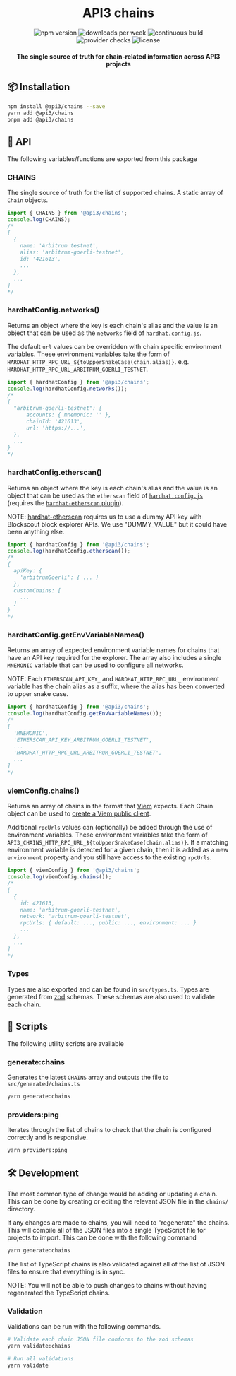 <h1 align="center">
API3 chains
</h1>

<div align="center">

![npm version](https://img.shields.io/npm/v/%40api3%2Fchains?link=https%3A%2F%2Fwww.npmjs.com%2Fpackage%2F%40api3%2Fchains)
![downloads per week](https://img.shields.io/npm/dw/%40api3%2Fchains?link=https%3A%2F%2Fnpm-stat.com%2Fcharts.html%3Fpackage%3D%2540api3%252Fchains)
![continuous build](https://img.shields.io/github/actions/workflow/status/api3dao/chains/continuous-build.yml?label=build&link=https%3A%2F%2Fgithub.com%2Fapi3dao%2Fchains%2Factions%2Fworkflows%2Fcontinuous-build.yml)
![provider checks](https://img.shields.io/github/actions/workflow/status/api3dao/chains/check-providers.yml?label=provider%20checks&link=https%3A%2F%2Fgithub.com%2Fapi3dao%2Fchains%2Factions%2Fworkflows%2Fcheck-providers.yml)
![license](https://img.shields.io/npm/l/%40api3%2Fchains?link=https%3A%2F%2Fwww.npmjs.com%2Fpackage%2F%40api3%2Fchains)

</div>

<h4 align="center">
The single source of truth for chain-related information across API3 projects
</h4>

## 📦 Installation

```sh
npm install @api3/chains --save
yarn add @api3/chains
pnpm add @api3/chains
```

## 📖 API

The following variables/functions are exported from this package

### CHAINS

The single source of truth for the list of supported chains.
A static array of `Chain` objects.

```ts
import { CHAINS } from '@api3/chains';
console.log(CHAINS);
/*
[
  {
    name: 'Arbitrum testnet',
    alias: 'arbitrum-goerli-testnet',
    id: '421613',
    ...
  },
  ...
]
*/
```

### hardhatConfig.networks()

Returns an object where the key is each chain's alias and the value is an object that can be used as the `networks` field of [`hardhat.config.js`](https://hardhat.org/hardhat-runner/docs/config).

The default `url` values can be overridden with chain specific environment variables. These environment variables take the form of `HARDHAT_HTTP_RPC_URL_${toUpperSnakeCase(chain.alias)}`. e.g. `HARDHAT_HTTP_RPC_URL_ARBITRUM_GOERLI_TESTNET`.

```ts
import { hardhatConfig } from '@api3/chains';
console.log(hardhatConfig.networks());
/*
{
  "arbitrum-goerli-testnet": {
      accounts: { mnemonic: '' },
      chainId: '421613',
      url: 'https://...',
  },
  ...
}
*/
```

### hardhatConfig.etherscan()

Returns an object where the key is each chain's alias and the value is an object that can be used as the `etherscan` field of [`hardhat.config.js`](https://hardhat.org/hardhat-runner/docs/config) (requires the [`hardhat-etherscan` plugin](https://hardhat.org/hardhat-runner/plugins/nomiclabs-hardhat-etherscan)).

NOTE: [hardhat-etherscan](https://www.npmjs.com/package/@nomiclabs/hardhat-etherscan) requires us to use a dummy API key with Blockscout block explorer APIs. We use "DUMMY_VALUE" but it could have been anything else.

```ts
import { hardhatConfig } from '@api3/chains';
console.log(hardhatConfig.etherscan());
/*
{
  apiKey: {
    'arbitrumGoerli': { ... }
  },
  customChains: [
    ...
  ]
}
*/
```

### hardhatConfig.getEnvVariableNames()

Returns an array of expected environment variable names for chains that have an API key required for the explorer. The array also includes a single `MNEMONIC` variable that can be used to configure all networks.

NOTE: Each `ETHERSCAN_API_KEY_` and `HARDHAT_HTTP_RPC_URL_` environment variable has the chain alias as a suffix, where the alias has been converted to upper snake case.

```ts
import { hardhatConfig } from '@api3/chains';
console.log(hardhatConfig.getEnvVariableNames());
/*
[
  'MNEMONIC',
  'ETHERSCAN_API_KEY_ARBITRUM_GOERLI_TESTNET',
  ...
  'HARDHAT_HTTP_RPC_URL_ARBITRUM_GOERLI_TESTNET',
  ...
]
*/
```

### viemConfig.chains()

Returns an array of chains in the format that [Viem](https://viem.sh/docs/clients/chains.html) expects. Each Chain object can be used to [create a Viem public client](https://viem.sh/docs/clients/chains.html#usage).

Additional `rpcUrls` values can (optionally) be added through the use of environment variables. These environment variables take the form of `API3_CHAINS_HTTP_RPC_URL_${toUpperSnakeCase(chain.alias)}`. If a matching environment variable is detected for a given chain, then it is added as a new `environment` property and you still have access to the existing `rpcUrls`.

```ts
import { viemConfig } from '@api3/chains';
console.log(viemConfig.chains());
/*
[
  {
    id: 421613,
    name: 'arbitrum-goerli-testnet',
    network: 'arbitrum-goerli-testnet',
    rpcUrls: { default: ..., public: ..., environment: ... }
    ...
  },
  ...
]
*/
```

### Types

Types are also exported and can be found in `src/types.ts`.
Types are generated from [zod](https://github.com/colinhacks/zod) schemas.
These schemas are also used to validate each chain.

## 📄 Scripts

The following utility scripts are available

### generate:chains

Generates the latest `CHAINS` array and outputs the file to `src/generated/chains.ts`

```sh
yarn generate:chains
```

### providers:ping

Iterates through the list of chains to check that the chain is configured correctly and is responsive.

```sh
yarn providers:ping
```

## 🛠️ Development

The most common type of change would be adding or updating a chain. This can be done by creating or editing the relevant JSON file in the `chains/` directory.

If any changes are made to chains, you will need to "regenerate" the chains. This will compile all of the JSON files into a single TypeScript file for projects to import. This can be done with the following command

```sh
yarn generate:chains
```

The list of TypeScript chains is also validated against all of the list of JSON files to ensure that everything is in sync.

NOTE: You will not be able to push changes to chains without having regenerated the TypeScript chains.

### Validation

Validations can be run with the following commands.

```sh
# Validate each chain JSON file conforms to the zod schemas
yarn validate:chains

# Run all validations
yarn validate
```
